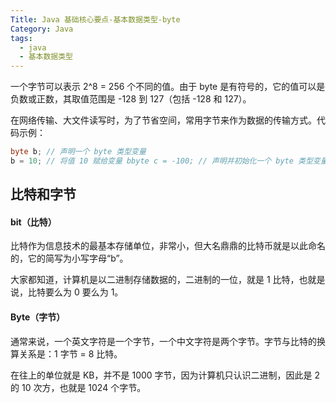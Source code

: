```yaml
---
Title: Java 基础核心要点-基本数据类型-byte
Category: Java
tags:
  - java
  - 基本数据类型
---
```

一个字节可以表示 2^8 = 256 个不同的值。由于 byte 是有符号的，它的值可以是负数或正数，其取值范围是 -128 到 127（包括 -128 和 127）。  
  
在网络传输、大文件读写时，为了节省空间，常用字节来作为数据的传输方式。代码示例：  
  
```java  
byte b; // 声明一个 byte 类型变量  
b = 10; // 将值 10 赋给变量 bbyte c = -100; // 声明并初始化一个 byte 类型变量 c，赋值为 -100  
```

## 比特和字节  
  
#### **bit（比特）**  
  
比特作为信息技术的最基本存储单位，非常小，但大名鼎鼎的比特币就是以此命名的，它的简写为小写字母“b”。  
  
大家都知道，计算机是以二进制存储数据的，二进制的一位，就是 1 比特，也就是说，比特要么为 0 要么为 1。  
  
#### **Byte（字节）**  
  
通常来说，一个英文字符是一个字节，一个中文字符是两个字节。字节与比特的换算关系是：1 字节 = 8 比特。  
  
在往上的单位就是 KB，并不是 1000 字节，因为计算机只认识二进制，因此是 2 的 10 次方，也就是 1024 个字节。